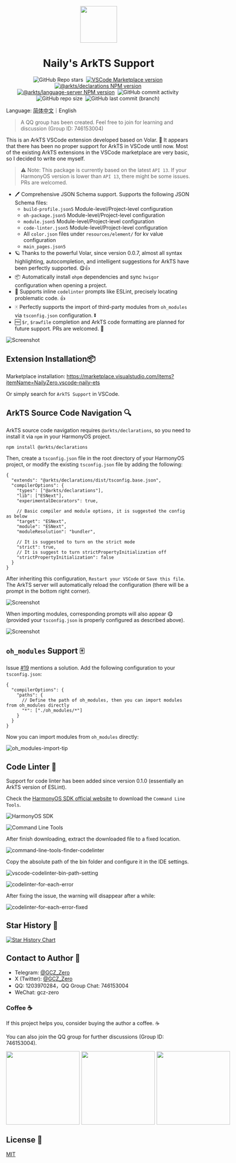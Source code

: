 <div align="center">

<img src="./packages/vscode/icon.png" width="100" />

# Naily's ArkTS Support

![GitHub Repo stars](https://img.shields.io/github/stars/groupguanfang/arkTS?style=flat)&nbsp;
[![VSCode Marketplace version](https://img.shields.io/visual-studio-marketplace/v/NailyZero.vscode-naily-ets?style=flat&label=vscode%20marketplace%20version)](https://marketplace.visualstudio.com/items?itemName=NailyZero.vscode-naily-ets)&nbsp;
[![@arkts/declarations NPM version](https://img.shields.io/npm/v/%40arkts%2Fdeclarations?logo=npm&logoColor=red&label=arkts%2Fdeclarations)](https://www.npmjs.com/package/@arkts/declarations)&nbsp;
[![@arkts/language-server NPM version](https://img.shields.io/npm/v/%40arkts%2Flanguage-server?logo=npm&logoColor=red&label=arkts%2Flanguage-server)](https://www.npmjs.com/package/@arkts/language-server)&nbsp;
![GitHub commit activity](https://img.shields.io/github/commit-activity/m/groupguanfang/arkTS)&nbsp;
![GitHub repo size](https://img.shields.io/github/repo-size/groupguanfang/arkTS)&nbsp;
![GitHub last commit (branch)](https://img.shields.io/github/last-commit/groupguanfang/arkTS/main?label=Main%20Branch%20Last%20Commit)&nbsp;

</div>

Language: <a href="./README.md">简体中文</a>｜English

> A QQ group has been created. Feel free to join for learning and discussion (Group ID: 746153004)

This is an ArkTS VSCode extension developed based on Volar. 🌹 It appears that there has been no proper support for ArkTS in VSCode until now. Most of the existing ArkTS extensions in the VSCode marketplace are very basic, so I decided to write one myself.

> ⚠️ Note: This package is currently based on the latest `API 13`. If your HarmonyOS version is lower than `API 13`, there might be some issues. PRs are welcomed.

- 🖊️ Comprehensive JSON Schema support. Supports the following JSON Schema files:
  - `build-profile.json5` Module-level/Project-level configuration
  - `oh-package.json5` Module-level/Project-level configuration
  - `module.json5` Module-level/Project-level configuration
  - `code-linter.json5` Module-level/Project-level configuration
  - All `color.json` files under `resources/element/` for kv value configuration
  - `main_pages.json5`
- 🪐 Thanks to the powerful Volar, since version 0.0.7, almost all syntax highlighting, autocompletion, and intelligent suggestions for ArkTS have been perfectly supported. 😋👍
- 📦 Automatically install `ohpm` dependencies and sync `hvigor` configuration when opening a project.
- 🚧 Supports inline `codelinter` prompts like ESLint, precisely locating problematic code. 👍
- 🀄️ Perfectly supports the import of third-party modules from `oh_modules` via `tsconfig.json` configuration. ⏬
- 🆓 `$r`, `$rawfile` completion and ArkTS code formatting are planned for future support. PRs are welcomed. 👀

![Screenshot](./screenshots/edit.gif)

## Extension Installation📦

Marketplace installation: https://marketplace.visualstudio.com/items?itemName=NailyZero.vscode-naily-ets

Or simply search for `ArkTS Support` in VSCode.

## ArkTS Source Code Navigation 🔍

ArkTS source code navigation requires `@arkts/declarations`, so you need to install it via `npm` in your HarmonyOS project.

```bash
npm install @arkts/declarations
```

Then, create a `tsconfig.json` file in the root directory of your HarmonyOS project, or modify the existing `tsconfig.json` file by adding the following:

```json5
{
  "extends": "@arkts/declarations/dist/tsconfig.base.json",
  "compilerOptions": {
    "types": ["@arkts/declarations"],
    "lib": ["ESNext"],
    "experimentalDecorators": true,

    // Basic compiler and module options, it is suggested the config as below
    "target": "ESNext",
    "module": "ESNext",
    "moduleResolution": "bundler",

    // It is suggested to turn on the strict mode
    "strict": true,
    // It is suggest to turn strictPropertyInitialization off
    "strictPropertyInitialization": false
  }
}
```

After inheriting this configuration, `Restart your VSCode` or `Save this file`. The ArkTS server will automatically reload the configuration (there will be a prompt in the bottom right corner).

![Screenshot](./screenshots/navigation-tip.png)

When importing modules, corresponding prompts will also appear 😋 (provided your `tsconfig.json` is properly configured as described above).

![Screenshot](./screenshots/import-tip.png)

## `oh_modules` Support 🀄️

Issue [#19](https://github.com/Groupguanfang/arkTS/issues/19) mentions a solution. Add the following configuration to your `tsconfig.json`:

```json5
{
  "compilerOptions": {
    "paths": {
      // Define the path of oh_modules, then you can import modules from oh_modules directly
      "*": ["./oh_modules/*"]
    }
  }
}
```

Now you can import modules from `oh_modules` directly:

![oh_modules-import-tip](./screenshots/oh_modules.png)

## Code Linter 🚧

Support for code linter has been added since version 0.1.0 (essentially an ArkTS version of ESLint).

Check the [HarmonyOS SDK official website](https://developer.huawei.com/consumer/cn/develop/) to download the `Command Line Tools`.

![HarmonyOS SDK](./screenshots/harmony-sdk.png)

![Command Line Tools](./screenshots/command-line-tools.png)

After finish downloading, extract the downloaded file to a fixed location.

![command-line-tools-finder-codelinter](./screenshots/command-line-tools-finder-codelinter.png)

Copy the absolute path of the bin folder and configure it in the IDE settings.

![vscode-codelinter-bin-path-setting](./screenshots/vscode-codelinter-bin-path-setting.png)

![codelinter-for-each-error](./screenshots/codelinter-for-each-error.png)

After fixing the issue, the warning will disappear after a while:

![codelinter-for-each-error-fixed](./screenshots/codelinter-for-each-error-fixed.png)

## Star History 🌟

[![Star History Chart](https://api.star-history.com/svg?repos=Groupguanfang/arkTS&type=Date)](https://star-history.com/#Groupguanfang/arkTS&Date)

## Contact to Author 📧

- Telegram: [@GCZ_Zero](https://t.me/GCZ_Zero)
- X (Twitter): [@GCZ_Zero](https://x.com/GCZ_Zero)
- QQ: 1203970284，QQ Group Chat: 746153004
- WeChat: gcz-zero

### Coffee ☕️

If this project helps you, consider buying the author a coffee. ☕️

You can also join the QQ group for further discussions (Group ID: 746153004).

<div style="display: flex; gap: 5px;">

<img src="./screenshots/wechat-pay.JPG" width="200" />

<img src="./screenshots/alipay.JPG" width="200" />

<img src="./screenshots/qq.JPG" width="200" />

</div>

## License 📝

[MIT](./LICENSE)
